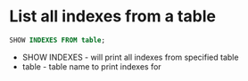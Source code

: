 # List all indexes from a table

```sql
SHOW INDEXES FROM table;
```

- SHOW INDEXES - will print all indexes from specified table
- table - table name to print indexes for

